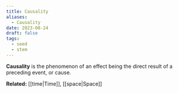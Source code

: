 ```yaml
---
title: Causality
aliases:
  - Causality
date: 2023-08-24
draft: false
tags:
  - seed
  - stem
---
```


**Causality** is the phenomenon of an effect being the direct result of a preceding event, or cause.

**Related:** [[time|Time]], [[space|Space]]
